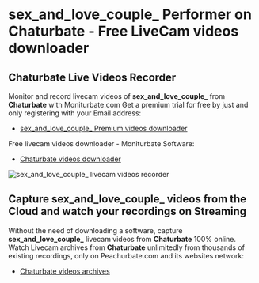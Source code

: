# sex_and_love_couple_ Performer on Chaturbate - Free LiveCam videos downloader

## Chaturbate Live Videos Recorder

Monitor and record livecam videos of **sex_and_love_couple_** from **Chaturbate** with Moniturbate.com
Get a premium trial for free by just and only registering with your Email address:
* [sex_and_love_couple_ Premium videos downloader](https://moniturbate.com/request-demo-licence-key.html)

Free livecam videos downloader - Moniturbate Software:
* [Chaturbate videos downloader](https://moniturbate.com/moniturbate-download-software.html)

![sex_and_love_couple_ livecam videos recorder](https://peachurnet.com/templates/moniturbate-software.png)


## Capture sex_and_love_couple_ videos from the Cloud and watch your recordings on Streaming

Without the need of downloading a software, capture **sex_and_love_couple_** livecam videos from **Chaturbate** 100% online.
Watch Livecam archives from **Chaturbate** unlimitedly from thousands of existing recordings, only on Peachurbate.com and its websites network:
* [Chaturbate videos archives](https://peachurnet.com/)